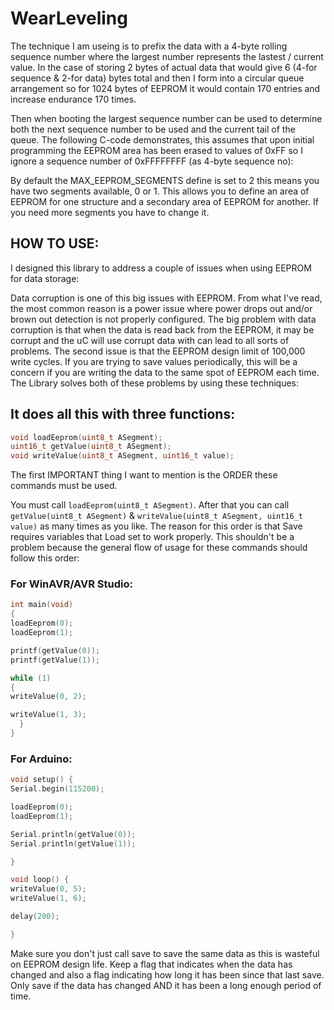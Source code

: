 # WearLeveling

The technique I am useing is to prefix the data with a 4-byte rolling sequence number where the largest number represents the lastest / current value.
In the case of storing 2 bytes of actual data that would give 6 (4-for sequence & 2-for data) bytes total and then I form into a circular queue arrangement so for 1024 bytes of EEPROM it would contain 170 entries and increase endurance 170 times.

Then when booting the largest sequence number can be used to determine both the next sequence number to be used and the current tail of the queue.
The following C-code demonstrates, this assumes that upon initial programming the EEPROM area has been erased to values of 0xFF so I ignore a sequence number of 0xFFFFFFFF (as 4-byte sequence no):


By default the MAX_EEPROM_SEGMENTS define is set to 2 this means you have two segments available, 0 or 1.
This allows you to define an area of EEPROM for one structure and a secondary area of EEPROM for another.
If you need more segments you have to change it.


## HOW TO USE:

I designed this library to address a couple of issues when using EEPROM for data storage:

Data corruption is one of this big issues with EEPROM.  From what I've read, the most common reason is a power issue where power drops out and/or brown out detection is not properly configured.
The big problem with data corruption is that when the data is read back from the EEPROM, it may be corrupt and the uC will use corrupt data with can lead to all sorts of problems.
The second issue is that the EEPROM design limit of 100,000 write cycles. If you are trying to save values periodically, this will be a concern if you are writing the data to the same spot of EEPROM each time.
The Library solves both of these problems by using these techniques:


## It does all this with three functions:
```c
void loadEeprom(uint8_t ASegment);
uint16_t getValue(uint8_t ASegment);
void writeValue(uint8_t ASegment, uint16_t value);
```
The first IMPORTANT thing I want to mention is the ORDER these commands must be used.

You must call `loadEeprom(uint8_t ASegment)`. After that you can call `getValue(uint8_t ASegment)` & `writeValue(uint8_t ASegment, uint16_t value)` as many times as you like.
The reason for this order is that Save requires variables that Load set to work properly.
This shouldn't be a problem because the general flow of usage for these commands should follow this order:

### For WinAVR/AVR Studio:
```c
int main(void)
{
loadEeprom(0);
loadEeprom(1);

printf(getValue(0));
printf(getValue(1));

while (1)
{
writeValue(0, 2);

writeValue(1, 3);
  }
}
```

### For Arduino:
```c
void setup() {
Serial.begin(115200);

loadEeprom(0);
loadEeprom(1);

Serial.println(getValue(0));
Serial.println(getValue(1));

}

void loop() {
writeValue(0, 5);
writeValue(1, 6);

delay(200);

}
```
Make sure you don't just call save to save the same data as this is wasteful on EEPROM design life.
Keep a flag that indicates when the data has changed and also a flag indicating how long it has been since that last save.
Only save if the data has changed AND it has been a long enough period of time.
